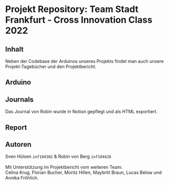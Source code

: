 # Projekt Repository: Team Stadt Frankfurt -  Cross Innovation Class 2022


## Inhalt  
Neben der Codebase der Arduinos unseres Projekts findet man auch unsere Projekt-Tagebücher und den Projektbericht.  

## Arduino


## Journals
Das Journal von Robin wurde in Notion gepflegt und als HTML exportiert.

## Report


## Autoren
Sven Hülsen `inf104302` & Robin von Berg `inf104426`  
<br>
Mit Unterstützung im Projektbericht vom weiteren Team:  
Celina Krug, Florian Bucher, Moritz Hillen, Maybritt Braun, Lucas Below und Annika Fröhlich.  
